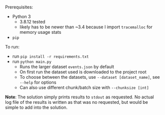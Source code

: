 Prerequisites:
* Python 3 
  * 3.8.12 tested
  * likely has to be newer than ~3.4 because I import `tracemalloc` for memory usage stats
* `pip`

To run:
* run `pip install -r requirements.txt`
* run `python main.py`
  * Runs the larger dataset `events.json` by default
  * On first run the dataset used is downloaded to the project root
  * To choose between the datasets, use `--dataset [dataset_name]`, see `--help` for options
  * Can also use different chunk/batch size with `--chunksize [int]`

__Note__: The solution simply prints results to `stdout` as requested. No actual log file of the results is written
as that was no requested, but would be simple to add into the solution.
